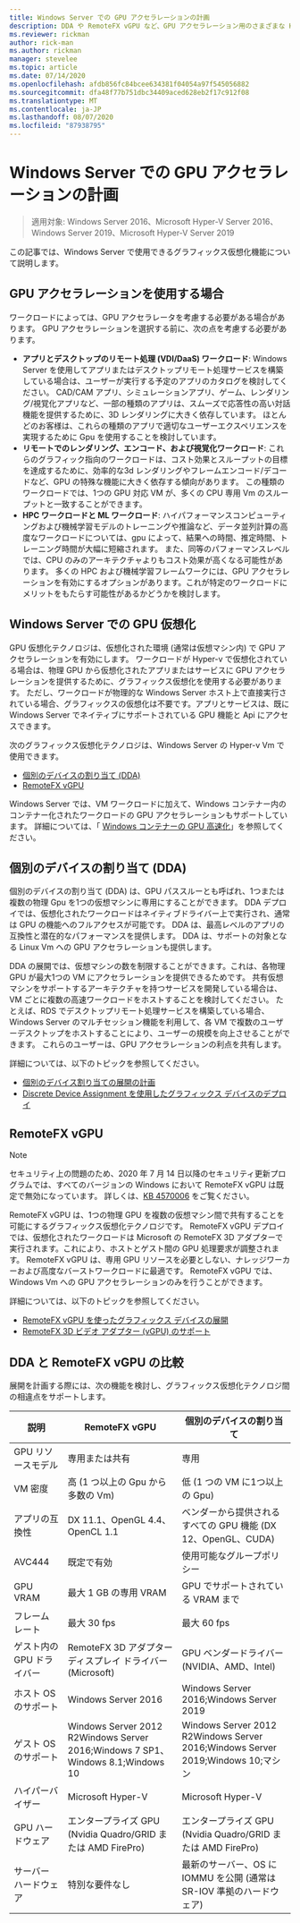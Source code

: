 ```yaml
---
title: Windows Server での GPU アクセラレーションの計画
description: DDA や RemoteFX vGPU など、GPU アクセラレーション用のさまざまな Hyper-v テクノロジについて説明します。
ms.reviewer: rickman
author: rick-man
ms.author: rickman
manager: stevelee
ms.topic: article
ms.date: 07/14/2020
ms.openlocfilehash: afdb856fc84bcee634381f04054a97f545056882
ms.sourcegitcommit: dfa48f77b751dbc34409aced628eb2f17c912f08
ms.translationtype: MT
ms.contentlocale: ja-JP
ms.lasthandoff: 08/07/2020
ms.locfileid: "87938795"
---
```

# <a name="plan-for-gpu-acceleration-in-windows-server"></a>Windows Server での GPU アクセラレーションの計画

> 適用対象: Windows Server 2016、Microsoft Hyper-V Server 2016、Windows Server 2019、Microsoft Hyper-V Server 2019

この記事では、Windows Server で使用できるグラフィックス仮想化機能について説明します。

## <a name="when-to-use-gpu-acceleration"></a>GPU アクセラレーションを使用する場合

ワークロードによっては、GPU アクセラレータを考慮する必要がある場合があります。 GPU アクセラレーションを選択する前に、次の点を考慮する必要があります。

- **アプリとデスクトップのリモート処理 (VDI/DaaS) ワークロード**: Windows Server を使用してアプリまたはデスクトップリモート処理サービスを構築している場合は、ユーザーが実行する予定のアプリのカタログを検討してください。 CAD/CAM アプリ、シミュレーションアプリ、ゲーム、レンダリング/視覚化アプリなど、一部の種類のアプリは、スムーズで応答性の高い対話機能を提供するために、3D レンダリングに大きく依存しています。 ほとんどのお客様は、これらの種類のアプリで適切なユーザーエクスペリエンスを実現するために Gpu を使用することを検討しています。
- **リモートでのレンダリング、エンコード、および視覚化ワークロード**: これらのグラフィック指向のワークロードは、コスト効果とスループットの目標を達成するために、効率的な3d レンダリングやフレームエンコード/デコードなど、GPU の特殊な機能に大きく依存する傾向があります。 この種類のワークロードでは、1つの GPU 対応 VM が、多くの CPU 専用 Vm のスループットと一致することができます。
- **HPC ワークロードと ML ワークロード**: ハイパフォーマンスコンピューティングおよび機械学習モデルのトレーニングや推論など、データ並列計算の高度なワークロードについては、gpu によって、結果への時間、推定時間、トレーニング時間が大幅に短縮されます。 また、同等のパフォーマンスレベルでは、CPU のみのアーキテクチャよりもコスト効果が高くなる可能性があります。 多くの HPC および機械学習フレームワークには、GPU アクセラレーションを有効にするオプションがあります。これが特定のワークロードにメリットをもたらす可能性があるかどうかを検討します。

## <a name="gpu-virtualization-in-windows-server"></a>Windows Server での GPU 仮想化

GPU 仮想化テクノロジは、仮想化された環境 (通常は仮想マシン内) で GPU アクセラレーションを有効にします。 ワークロードが Hyper-v で仮想化されている場合は、物理 GPU から仮想化されたアプリまたはサービスに GPU アクセラレーションを提供するために、グラフィックス仮想化を使用する必要があります。 ただし、ワークロードが物理的な Windows Server ホスト上で直接実行されている場合、グラフィックスの仮想化は不要です。アプリとサービスは、既に Windows Server でネイティブにサポートされている GPU 機能と Api にアクセスできます。

次のグラフィックス仮想化テクノロジは、Windows Server の Hyper-v Vm で使用できます。

- [個別のデバイスの割り当て (DDA)](#discrete-device-assignment-dda)
- [RemoteFX vGPU](#remotefx-vgpu)

Windows Server では、VM ワークロードに加えて、Windows コンテナー内のコンテナー化されたワークロードの GPU アクセラレーションもサポートしています。 詳細については、「 [Windows コンテナーの GPU 高速化](https://docs.microsoft.com/virtualization/windowscontainers/deploy-containers/gpu-acceleration)」を参照してください。

## <a name="discrete-device-assignment-dda"></a>個別のデバイスの割り当て (DDA)

個別のデバイスの割り当て (DDA) は、GPU パススルーとも呼ばれ、1つまたは複数の物理 Gpu を1つの仮想マシンに専用にすることができます。 DDA デプロイでは、仮想化されたワークロードはネイティブドライバー上で実行され、通常は GPU の機能へのフルアクセスが可能です。 DDA は、最高レベルのアプリの互換性と潜在的なパフォーマンスを提供します。 DDA は、サポートの対象となる Linux Vm への GPU アクセラレーションも提供します。

DDA の展開では、仮想マシンの数を制限することができます。これは、各物理 GPU が最大1つの VM にアクセラレーションを提供できるためです。 共有仮想マシンをサポートするアーキテクチャを持つサービスを開発している場合は、VM ごとに複数の高速ワークロードをホストすることを検討してください。 たとえば、RDS でデスクトップリモート処理サービスを構築している場合、Windows Server のマルチセッション機能を利用して、各 VM で複数のユーザーデスクトップをホストすることにより、ユーザーの規模を向上させることができます。 これらのユーザーは、GPU アクセラレーションの利点を共有します。

詳細については、以下のトピックを参照してください。

- [個別のデバイス割り当ての展開の計画](plan-for-deploying-devices-using-discrete-device-assignment.md)
- [Discrete Device Assignment を使用したグラフィックス デバイスのデプロイ](../deploy/Deploying-graphics-devices-using-dda.md)

## <a name="remotefx-vgpu"></a>RemoteFX vGPU

> [!NOTE]
> セキュリティ上の問題のため、2020 年 7 月 14 日以降のセキュリティ更新プログラムでは、すべてのバージョンの Windows において RemoteFX vGPU は既定で無効になっています。 詳しくは、[KB 4570006](https://support.microsoft.com/help/4570006) をご覧ください。

RemoteFX vGPU は、1つの物理 GPU を複数の仮想マシン間で共有することを可能にするグラフィックス仮想化テクノロジです。 RemoteFX vGPU デプロイでは、仮想化されたワークロードは Microsoft の RemoteFX 3D アダプターで実行されます。これにより、ホストとゲスト間の GPU 処理要求が調整されます。 RemoteFX vGPU は、専用 GPU リソースを必要としない、ナレッジワーカーおよび高度なバーストワークロードに最適です。 RemoteFX vGPU では、Windows Vm への GPU アクセラレーションのみを行うことができます。

詳細については、以下のトピックを参照してください。

- [RemoteFX vGPU を使ったグラフィックス デバイスの展開](../deploy/deploy-graphics-devices-using-remotefx-vgpu.md)
- [RemoteFX 3D ビデオ アダプター (vGPU) のサポート](../../../remote/remote-desktop-services/rds-supported-config.md#remotefx-3d-video-adapter-vgpu-support)

## <a name="comparing-dda-and-remotefx-vgpu"></a>DDA と RemoteFX vGPU の比較

展開を計画する際には、次の機能を検討し、グラフィックス仮想化テクノロジ間の相違点をサポートします。

| 説明 | RemoteFX vGPU | 個別のデバイスの割り当て |
|--|--|--|
| GPU リソースモデル | 専用または共有 | 専用 |
| VM 密度 | 高 (1 つ以上の Gpu から多数の Vm) | 低 (1 つの VM に1つ以上の Gpu) |
| アプリの互換性 | DX 11.1、OpenGL 4.4、OpenCL 1.1 | ベンダーから提供されるすべての GPU 機能 (DX 12、OpenGL、CUDA) |
| AVC444 | 既定で有効 | 使用可能なグループポリシー |
| GPU VRAM | 最大 1 GB の専用 VRAM | GPU でサポートされている VRAM まで |
| フレーム レート | 最大 30 fps | 最大 60 fps |
| ゲスト内の GPU ドライバー | RemoteFX 3D アダプター ディスプレイ ドライバー (Microsoft) | GPU ベンダードライバー (NVIDIA、AMD、Intel) |
| ホスト OS のサポート | Windows Server 2016 | Windows Server 2016;Windows Server 2019 |
| ゲスト OS のサポート | Windows Server 2012 R2Windows Server 2016;Windows 7 SP1、Windows 8.1;Windows 10 | Windows Server 2012 R2Windows Server 2016;Windows Server 2019;Windows 10;マシン |
| ハイパーバイザー | Microsoft Hyper-V | Microsoft Hyper-V |
| GPU ハードウェア | エンタープライズ GPU (Nvidia Quadro/GRID または AMD FirePro) | エンタープライズ GPU (Nvidia Quadro/GRID または AMD FirePro) |
| サーバー ハードウェア | 特別な要件なし | 最新のサーバー、OS に IOMMU を公開 (通常は SR-IOV 準拠のハードウェア) |
